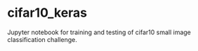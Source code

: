 # cifar10_keras
Jupyter notebook for training and testing of cifar10 small image classification challenge.
